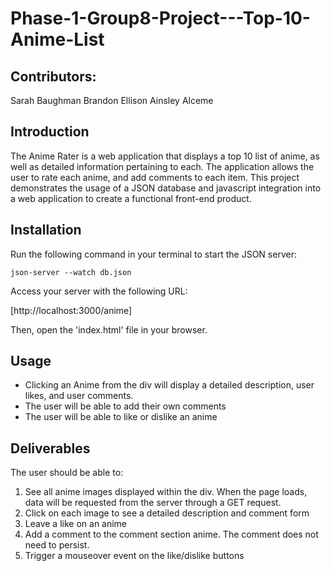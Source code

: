 # Phase-1-Group8-Project---Top-10-Anime-List

## Contributors:
Sarah Baughman
Brandon Ellison
Ainsley Alceme

## Introduction
The Anime Rater is a web application that displays a top 10 list of anime, as well as detailed information pertaining to each. The application allows the user to rate each anime, and add comments to each item. This project demonstrates the usage of a JSON database and javascript integration into a web application to create a functional front-end product. 

## Installation 

Run the following command in your terminal to start the JSON server:

```json-server --watch db.json```

Access your server with the following URL: 

[http://localhost:3000/anime]

Then, open the 'index.html' file in your browser.

## Usage
- Clicking an Anime from the div will display a detailed description, user likes, and user comments.
- The user will be able to add their own comments 
- The user will be able to like or dislike an anime 

## Deliverables 
The user should be able to: 

1. See all anime images displayed within the div. When the page loads, data will be requested from the server through a GET request.
2. Click on each image to see a detailed description and comment form 
3. Leave a like on an anime
4. Add a comment to the comment section anime. The comment does not need to persist.
5. Trigger a mouseover event on the like/dislike buttons 
